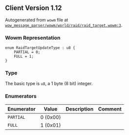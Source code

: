 ## Client Version 1.12

Autogenerated from `wowm` file at [`wow_message_parser/wowm/world/raid/raid_target.wowm:3`](https://github.com/gtker/wow_messages/tree/main/wow_message_parser/wowm/world/raid/raid_target.wowm#L3).

### Wowm Representation
```rust,ignore
enum RaidTargetUpdateType : u8 {
    PARTIAL = 0;
    FULL = 1;
}
```
### Type
The basic type is `u8`, a 1 byte (8 bit) integer.
### Enumerators
| Enumerator | Value  | Description | Comment |
| --------- | -------- | ----------- | ------- |
| `PARTIAL` | 0 (0x00) |  |  |
| `FULL` | 1 (0x01) |  |  |

